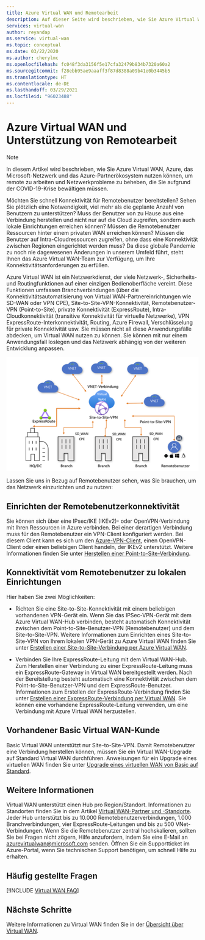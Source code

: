 ```yaml
---
title: Azure Virtual WAN und Remotearbeit
description: Auf dieser Seite wird beschrieben, wie Sie Azure Virtual WAN nutzen können, um Remotearbeit aufgrund der COVID-19-Pandemie zu ermöglichen.
services: virtual-wan
author: reyandap
ms.service: virtual-wan
ms.topic: conceptual
ms.date: 03/22/2020
ms.author: cherylmc
ms.openlocfilehash: fc048f3da3156f5e17cfa32479b834b7320a60a2
ms.sourcegitcommit: f28ebb95ae9aaaff3f87d8388a09b41e0b3445b5
ms.translationtype: HT
ms.contentlocale: de-DE
ms.lasthandoff: 03/29/2021
ms.locfileid: "96023488"
---
```

# <a name="azure-virtual-wan-and-supporting-remote-work"></a>Azure Virtual WAN und Unterstützung von Remotearbeit

>[!NOTE]
>In diesem Artikel wird beschrieben, wie Sie Azure Virtual WAN, Azure, das Microsoft-Netzwerk und das Azure-Partnerökosystem nutzen können, um remote zu arbeiten und Netzwerkprobleme zu beheben, die Sie aufgrund der COVID-19-Krise bewältigen müssen.
>

Möchten Sie schnell Konnektivität für Remotebenutzer bereitstellen?
Sehen Sie plötzlich eine Notwendigkeit, viel mehr als die geplante Anzahl von Benutzern zu unterstützen?
Muss der Benutzer von zu Hause aus eine Verbindung herstellen und nicht nur auf die Cloud zugreifen, sondern auch lokale Einrichtungen erreichen können?
Müssen die Remotebenutzer Ressourcen hinter einem privaten WAN erreichen können?
Müssen die Benutzer auf Intra-Cloudressourcen zugreifen, ohne dass eine Konnektivität zwischen Regionen eingerichtet werden muss?
Da diese globale Pandemie zu noch nie dagewesenen Änderungen in unserem Umfeld führt, steht Ihnen das Azure Virtual WAN-Team zur Verfügung, um Ihre Konnektivitätsanforderungen zu erfüllen.

Azure Virtual WAN ist ein Netzwerkdienst, der viele Netzwerk-, Sicherheits- und Routingfunktionen auf einer einzigen Bedienoberfläche vereint. Diese Funktionen umfassen Branchverbindungen (über die Konnektivitätsautomatisierung von Virtual WAN-Partnereinrichtungen wie SD-WAN oder VPN CPE), Site-to-Site-VPN-Konnektivität, Remotebenutzer-VPN (Point-to-Site), private Konnektivität (ExpressRoute), Intra-Cloudkonnektivität (transitive Konnektivität für virtuelle Netzwerke), VPN ExpressRoute-Interkonnektivität, Routing, Azure Firewall, Verschlüsselung für private Konnektivität usw. Sie müssen nicht all diese Anwendungsfälle abdecken, um Virtual WAN nutzen zu können. Sie können mit nur einem Anwendungsfall loslegen und das Netzwerk abhängig von der weiteren Entwicklung anpassen.

![Virtual WAN-Diagramm](./media/virtual-wan-about/virtualwan1.png)

Lassen Sie uns in Bezug auf Remotebenutzer sehen, was Sie brauchen, um das Netzwerk einzurichten und zu nutzen:

## <a name="set-up-remote-user-connectivity"></a><a name="connectivity"></a>Einrichten der Remotebenutzerkonnektivität

Sie können sich über eine IPsec/IKE (IKEv2)- oder OpenVPN-Verbindung mit Ihren Ressourcen in Azure verbinden. Bei einer derartigen Verbindung muss für den Remotebenutzer ein VPN-Client konfiguriert werden. Bei diesem Client kann es sich um den [Azure-VPN-Client](https://go.microsoft.com/fwlink/?linkid=2117554), einen OpenVPN-Client oder einen beliebigen Client handeln, der IKEv2 unterstützt. Weitere Informationen finden Sie unter [Herstellen einer Point-to-Site-Verbindung](virtual-wan-point-to-site-portal.md).

## <a name="connectivity-from-the-remote-user-to-on-premises"></a><a name="remote user connectivity"></a>Konnektivität vom Remotebenutzer zu lokalen Einrichtungen

Hier haben Sie zwei Möglichkeiten:

* Richten Sie eine Site-to-Site-Konnektivität mit einem beliebigen vorhandenen VPN-Gerät ein. Wenn Sie das IPSec-VPN-Gerät mit dem Azure Virtual WAN-Hub verbinden, besteht automatisch Konnektivität zwischen dem Point-to-Site-Benutzer-VPN (Remotebenutzer) und dem Site-to-Site-VPN. Weitere Informationen zum Einrichten eines Site-to-Site-VPN von Ihrem lokalen VPN-Gerät zu Azure Virtual WAN finden Sie unter [Erstellen einer Site-to-Site-Verbindung per Azure Virtual WAN](virtual-wan-site-to-site-portal.md).

* Verbinden Sie Ihre ExpressRoute-Leitung mit dem Virtual WAN-Hub. Zum Herstellen einer Verbindung zu einer ExpressRoute-Leitung muss ein ExpressRoute-Gateway in Virtual WAN bereitgestellt werden. Nach der Bereitstellung besteht automatisch eine Konnektivität zwischen dem Point-to-Site-Benutzer-VPN und dem ExpressRoute-Benutzer. Informationen zum Erstellen der ExpressRoute-Verbindung finden Sie unter [Erstellen einer ExpressRoute-Verbindung per Virtual WAN](virtual-wan-expressroute-portal.md). Sie können eine vorhandene ExpressRoute-Leitung verwenden, um eine Verbindung mit Azure Virtual WAN herzustellen.

## <a name="existing-basic-virtual-wan-customer"></a><a name="basic vWAN"></a>Vorhandener Basic Virtual WAN-Kunde

Basic Virtual WAN unterstützt nur Site-to-Site-VPN. Damit Remotebenutzer eine Verbindung herstellen können, müssen Sie ein Virtual WAN-Upgrade auf Standard Virtual WAN durchführen. Anweisungen für ein Upgrade eines virtuellen WAN finden Sie unter [Upgrade eines virtuellen WAN von Basic auf Standard](upgrade-virtual-wan.md).

## <a name="additional-information"></a><a name="other considerations"></a>Weitere Informationen

Virtual WAN unterstützt einen Hub pro Region/Standort. Informationen zu Standorten finden Sie in dem Artikel [Virtual WAN-Partner und -Standorte](virtual-wan-locations-partners.md). Jeder Hub unterstützt bis zu 10.000 Remotebenutzerverbindungen, 1.000 Branchverbindungen, vier ExpressRoute-Leitungen und bis zu 500 VNet-Verbindungen. Wenn Sie die Remotebenutzer zentral hochskalieren, sollten Sie bei Fragen nicht zögern, Hilfe anzufordern, indem Sie eine E-Mail an azurevirtualwan@microsoft.com senden. Öffnen Sie ein Supportticket im Azure-Portal, wenn Sie technischen Support benötigen, um schnell Hilfe zu erhalten.

## <a name="faq"></a><a name="faq"></a>Häufig gestellte Fragen

[!INCLUDE [Virtual WAN FAQ](../../includes/virtual-wan-faq-include.md)]

## <a name="next-steps"></a>Nächste Schritte

Weitere Informationen zu Virtual WAN finden Sie in der [Übersicht über Virtual WAN](virtual-wan-about.md).